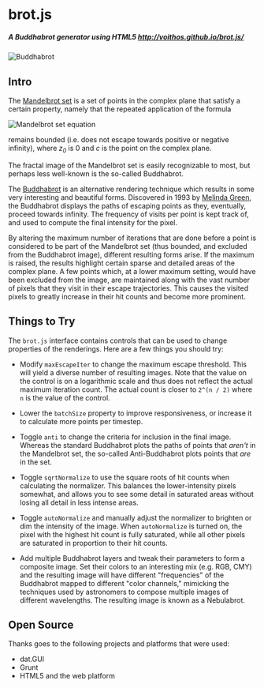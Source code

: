 # brot.js
##### A Buddhabrot generator using HTML5 http://voithos.github.io/brot.js/

![Buddhabrot](https://raw.github.com/voithos/brot.js/master/assets/brotjs.png)

## Intro

The [Mandelbrot set](http://en.wikipedia.org/wiki/Mandelbrot_set) is a set of
points in the complex plane that satisfy a certain property, namely that the
repeated application of the formula

![Mandelbrot set equation](http://upload.wikimedia.org/math/1/6/8/1686ce42df2b6ee51a3ae880613ca4d9.png)

remains bounded (i.e. does not escape towards positive or negative infinity),
where _z<sub>0</sub>_ is 0 and _c_ is the point on the complex plane.

The fractal image of the Mandelbrot set is easily recognizable to most, but
perhaps less well-known is the so-called Buddhabrot.

The [Buddhabrot](http://en.wikipedia.org/wiki/Buddhabrot) is an alternative
rendering technique which results in some very interesting and beautiful forms.
Discovered in 1993 by [Melinda Green](http://www.superliminal.com/fractals/bbrot/bbrot.htm),
the Buddhabrot displays the paths of escaping points as they, eventually,
proceed towards infinity. The frequency of visits per point is kept track of,
and used to compute the final intensity for the pixel.

By altering the maximum number of iterations that are done before a point is
considered to be part of the Mandelbrot set (thus bounded, and excluded from
the Buddhabrot image), different resulting forms arise. If the maximum is
raised, the results highlight certain sparse and detailed areas of the complex
plane. A few points which, at a lower maximum setting, would have been excluded
from the image, are maintained along with the vast number of pixels that they
visit in their escape trajectories. This causes the visited pixels to greatly
increase in their hit counts and become more prominent.

## Things to Try

The `brot.js` interface contains controls that can be used to change properties
of the renderings. Here are a few things you should try:

- Modify `maxEscapeIter` to change the maximum escape threshold. This will
  yield a diverse number of resulting images. Note that the value on the
  control is on a logarithmic scale and thus does not reflect the actual
  maximum iteration count. The actual count is closer to `2^(n / 2)` where `n`
  is the value of the control.

- Lower the `batchSize` property to improve responsiveness, or increase it to
  calculate more points per timestep.

- Toggle `anti` to change the criteria for inclusion in the final image.
  Whereas the standard Buddhabrot plots the paths of points that *aren't* in
  the Mandelbrot set, the so-called Anti-Buddhabrot plots points that *are* in
  the set.

- Toggle `sqrtNormalize` to use the square roots of hit counts when calculating
  the normalizer. This balances the lower-intensity pixels somewhat, and allows
  you to see some detail in saturated areas without losing all detail in less
  intense areas.

- Toggle `autoNormalize` and manually adjust the normalizer to brighten or dim
  the intensity of the image. When `autoNormalize` is turned on, the pixel with
  the highest hit count is fully saturated, while all other pixels are
  saturated in proportion to their hit counts.

- Add multiple Buddhabrot layers and tweak their parameters to form a composite
  image. Set their colors to an interesting mix (e.g. RGB, CMY) and the
  resulting image will have different "frequencies" of the Buddhabrot mapped to
  different "color channels," mimicking the techniques used by astronomers to
  compose multiple images of different wavelengths. The resulting image is
  known as a Nebulabrot.

## Open Source

Thanks goes to the following projects and platforms that were used:

- dat.GUI
- Grunt
- HTML5 and the web platform

